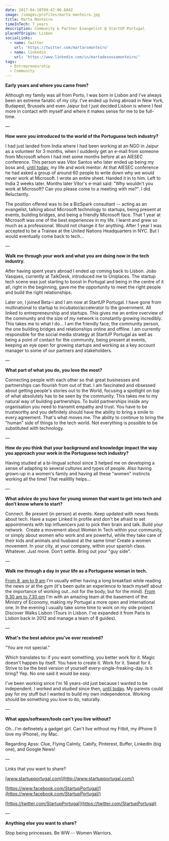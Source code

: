 ```yaml
---
date: 2017-04-10T09:47:06.684Z
image: /images/profiles/marta monteiro.jpg
title: Marta Monteiro
timeInTech: 7 years
description: Community & Partner Evangelist @ StartUP Portugal
placeOfOrigin: Lisbon
socialLinks:
  - name: twitter
    url: 'https://twitter.com/martarsmonteiro'
  - name: linkedin
    url: 'https://www.linkedin.com/in/martadesousamonteiro/'
tags:
  - Entrepreneurship
  - Community
---
```


**Early years and where you
came from?**

Although my family was all from Porto, I was born in Lisbon and I've always been an extreme fanatic of my city. I've ended up living abroad in New York, Budapest, Brussels and even Jaipur but I just decided Lisbon is where I feel more in contact with myself and where it makes sense for me to be full-time.

—

**How were you introduced
to the world of the Portuguese tech industry?**

I had just landed from India where I had been working at an NGO in Jaipur as a volunteer for 3 months, when I suddenly get an e-mail from someone from Microsoft whom I had met some months before at an AIESEC conference. This person was Vitor Santos who later ended up being my boss and, [until today](http://airmail.calendar/2017-04-06%2012:00:00%20WEST), my life and work mentor. At that AIESEC conference he had asked a group of around 60 people to write down why we would never work at Microsoft. I wrote an entire sheet. Handed it in to him. Left to India 2 weeks later. Months later Vitor's e-mail said: "Why wouldn't you work at Microsoft? Can you please come to a meeting with me?". I did. Reluctantly.

The position offered was to be a BizSpark consultant -- acting as an evangelist, talking about Microsoft technology to startups, being present at events, building bridges, and being a friendly Microsoft face. That 1 year at Microsoft was one of the best experiences in my life. I learnt and grew so much as a professional. Would not change it for anything. After 1 year I was accepted to be a Trainee at the United Nations Headquarters in NYC. But I would eventually come back to tech...

—

**Walk me through your work
and what you are doing now in the tech industry.**

After having spent years abroad I ended up coming back to Lisbon. João Vasques, currently at TalkDesk, introduced me to Uniplaces. The startup tech scene was just starting to boost in Portugal and being in the centre of it all, right in the beginning, gave me the opportunity to meet the right people and build the right relationships.

Later on, I joined Beta-i and I am now at StartUP Portugal. I have gone from multinational to startup to incubator/accelerator to the government. All linked to entrepreneurship and startups. This gives me an entire overview of the community and the size of my network is constantly growing incredibly.  This takes me to what I do... I am the friendly face, the community person,  the one building bridges and relationships online and offline. I am currently responsible for the social media strategy at StartUP Portugal as well as being a point of contact for the community, being present at events, keeping an eye open for growing startups and working as a key account manager to some of our partners and stakeholders.

—

**What part of what you do,
you love the most?**

Connecting people with each other so that great businesses and partnerships can flourish from out of that. I am fascinated and obsessed about getting people's stories out to the World, focusing a spotlight on top of what absolutely has to be seen by the community. This takes me to my natural way of building partnerships. To build partnerships inside any organisation you need to transmit empathy and trust. You have to be trustworthy and you definitely should have the ability to bring a smile to every agreement. That's what moves me. The ability to continue to bring the "human" side of things to the tech world. Not everything is possible to be substituted with technology. 

—

**How do you think that your
background and knowledge impact the way you approach your work in the
Portuguese tech industry?**

Having studied at a bi-lingual school since 3 helped me on developing a sense of adapting to several cultures and types of people. Also having grown-up in a women's family and having all these "women" instincts working all the time! That realllllly helps...

— 

**What advice do you have
for young women that want to get into tech and don’t know where to start?**

Connect. Be present (in person) at events. Keep updated with news feeds about tech. Have a super Linked In profile and don't be afraid to set appointments with top influencers just to pick their brain and talk. Build your network.  Create a movement about Women In Tech within your community, or simply about women who work and are powerful, while they take care of their kids and animals and husband at the same time! Create a women movement. In your city, at your company, within your spanish class. Whatever. Just move. Don't settle. Bring out your "guy side".

—

**Walk me through a day in
your life as a Portuguese woman in tech.**

[From 8  am to 9 am](http://airmail.calendar/2017-04-06%2008:00:00%20WEST) I'm usually either having a long breakfast while reading the news or at the gym (it's been quite an experience to teach myself about the importance of working out...not for the body, but for the mind). [From 9.30 am to 7.30 pm](http://airmail.calendar/2017-04-06%2009:30:00%20WEST) I'm with an amazing team at the basement of the Ministry of Economy, making my Portugal a more open and international one. In the evening I usually take some time to work on my side project Discover Walks Lisbon (Tours in Lisbon. I've expanded it from Paris to Lisbon back in 2012 and manage a team of 8 guides).

— 

**What's the best advice
you've ever received?**

"You are not special." 

Which translates to: if you want something, you better work for it. Magic doesn't happen by itself. You have to create it. Work for it. Sweat for it. Strive to be the best version of yourself every-single-freaking-day. Is it tiring? Yep. No one said it would be easy.

I've been working since I'm 16 years-old just because I wanted to be independent. I worked and studied since then, [until today](http://airmail.calendar/2017-04-06%2012:00:00%20WEST). My parents could pay for my stuff but I wanted to build my own independence. Working should be something you love to do, naturally.

—

**What apps/software/tools
can't you live without?**

Oh...I'm definetely a gadget girl. Can't live without my Fitbit, my iPhone (I love my iPhone), my Mac. 

Regarding Apss: Clue, Flying Calmly, Cabify, Pinterest, Buffer, LinkedIn (big one), and Google News!

—

Links that you want to share?

[www.startupportugal.com](http://www.startupportugal.com/)

[https://www.facebook.com/StartupPortugal/](https://www.facebook.com/StartupPortugal/)

[https://twitter.com/StartupPortugal](https://twitter.com/StartupPortugal)

—

**Anything
else you want to share?**

Stop being princesses. Be WW -- Women Warriors.
